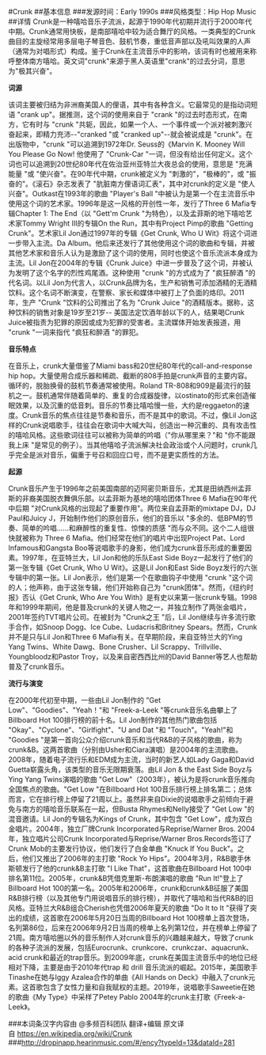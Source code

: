 #Crunk
##基本信息
###发源时间：Early 1990s
###风格类型：Hip Hop Music
##详情
Crunk是一种嘻哈音乐子流派，起源于1990年代初期并流行于2000年代中期。Crunk通常用快板，是南部嘻哈中较为适合舞厅的风格。一类典型的Crunk曲目的主旋经常用多层电子琴音色、鼓机节奏，重低音声部以及吼叫效果的人声（通常为对唱形式）构成。鉴于Crunk在主流音乐中的影响，该词有时也被用来称呼整体南方嘻哈。英文词"crunk"来源于黑人英语里"crank"的过去分词，意思为"极其兴奋"。



**词源**

该词主要被归结为非洲裔美国人的俚语，其中有各种含义。它最常见的是指动词短语 "crank up"。据推测，这个词的使用来自于 "crank
"的过去时态形式，在南方，它有时与 "crunk "共轭，因此，如果一个人、一个事件或一个派对被刺激兴奋起来，即精力充沛--"cranked "或
"cranked up"--就会被说成是 "crunk"。在出版物中，"crunk "可以追溯到1972年Dr. Seuss的《Marvin K.
Mooney Will You Please Go Now! 他使用了 "Crunk-Car
"一词，但没有给出任何定义。这个词也可以追溯到20世纪80年代在佐治亚州亚特兰大夜总会的使用，意思是 "充满能量 "或
"使兴奋"。在90年代中期，crunk被定义为 "刺激的"，"极棒的"，或 "振奋的"。《滚石》杂志发表了 "肮脏南方俚语词汇表"，其中对crunk的定义是
"使人兴奋"。Outkast在1993年的歌曲 "Player's Ball
"中被认为是第一个在主流音乐中使用这个词的艺术家。1996年是这一风格的开创性一年，发行了Three 6 Mafia专辑Chapter 1: The
End（以 "Gett'm Crunk "为特色），以及孟菲斯的地下嘻哈艺术家Tommy Wright III的专辑On the
Run，其中有Project Pimp的歌曲 "Getting Crunk"。艺术家Lil Jon通过1997年的专辑《Get Crunk, Who U
Wit》将这个词进一步带入主流。Da
Album。他后来还发行了其他使用这个词的歌曲和专辑，并被其他艺术家和音乐人认为是激励了这个词的使用，同时也使这个音乐流派本身成为主流。Lil
Jon在2004年的专辑《Crunk Juice》中进一步普及了这个词，并被认为发明了这个名字的烈性鸡尾酒。这种使用 "crunk "的方式成为了
"疯狂醉酒 "的代名词。以Lil
Jon为代言人，以Crunk品牌为名，生产和销售可添加酒精的无酒精饮料。这个名词不断演变，在警察、家长和媒体中被打上了负面的烙印。2011年，生产
"Crunk "饮料的公司推出了名为 "Crunk Juice "的酒精版本。据称，这种饮料的销售对象是19岁至21岁--
美国法定饮酒年龄以下的人，结果喝Crunk Juice被指责为犯罪的原因或成为犯罪的受害者。主流媒体开始发表报道，用 "crunk "一词来指代
"疯狂和醉酒 "的罪犯。



**音乐特点**

在音乐上，crunk大量借鉴了Miami bass和20世纪80年代的call-and-response hip
hop。大量使用合成乐器和稀疏、截断的808手拍是crunk声音的主要内容。循环的，脱胎换骨的鼓机节奏通常被使用。Roland
TR-808和909是最流行的鼓机之一。鼓机通常伴随着简单的、重复的合成器旋律，以ostinato的形式来创造催眠效果，以及沉重的低音刺。音乐的节奏比嘻哈慢一些，大约是reggaeton的速度。Crunk音乐的焦点往往是节奏和音乐，而不是其中的歌词。不过，像Lil
Jon这样的Crunk说唱歌手，往往会在歌词中大喊大叫，创造出一种沉重的、具有攻击性的嘻哈风格。这些歌词往往可以被称为简单的吟唱（"你从哪里来？"和
"你不能跟我上床 "是常见的例子）。当其他嘻哈子流派解决社会政治或个人问题时，crunk几乎完全是派对音乐，偏重于号召和回应口号，而不是更实质性的方法。



**起源**

Crunk音乐产生于1996年之前美国南部的迈阿密贝斯音乐，尤其是田纳西州孟菲斯的非裔美国脱衣舞俱乐部。以孟菲斯为基地的嘻哈团体Three 6
Mafia在90年代中后期 "对Crunk风格的出现起了重要作用"。两位来自孟菲斯的mixtape DJ，DJ Paul和Juicy
J，开始制作他们的原创音乐，他们的音乐以 "多余的、低BPM的节奏、简单的吟唱......和麻醉性的重复性、惊悚的质感 "而与众不同。这个二人组很快就被称为
Three 6 Mafia。他们经常在他们的唱片中出现Project Pat、Lord Infamous和Gangsta
Boo等说唱歌手的身影，他们成为crunk音乐形成的重要因素。1997年，在亚特兰大，Lil Jon和他的乐队East Side
Boyz一起发行了他们的第一张专辑《Get Crunk, Who U Wit》。这是Lil Jon和East Side
Boyz发行的六张专辑中的第一张。Lil Jon表示，他们是第一个在歌曲钩子中使用 "crunk "这个词的人；他声称，由于这张专辑，他们开始称自己为
"crunk团体"。然而，《纽约时报》否认《Get Crunk, Who Are You
With》是有史以来第一张crunk专辑。1998年和1999年期间，他是普及crunk的关键人物之一，并独立制作了两张金唱片，2001年签约TVT唱片公司。在被封为
"Crunk之王 "后，Lil Jon继续与许多流行歌手合作，如Snoop Dogg、Ice Cube、Ludacris和Britney
Spears。然而，Crunk并不是只与Lil Jon和Three 6 Mafia有关。在早期阶段，来自亚特兰大的Ying Yang Twins、White
Dawg、Bone Crusher、Lil Scrappy、Trillville、Youngbloodz和Pastor
Troy，以及来自密西西比州的David Banner等艺人也帮助普及了crunk音乐。



**流行与演变**

在2000年代初至中期，一些由Lil Jon制作的 "Get Low"、"Goodies"、"Yeah！"和 "Freek-a-Leek
"等crunk音乐名曲攀上了Billboard Hot 100排行榜的前十名。Lil Jon制作的其他热门歌曲包括
"Okay"、"Cyclone"、"Girlfight"、"U and Dat "和 "Touch"。"Yeah!"和 "Goodies
"是第一首向公众介绍crunk音乐和当代R&B的子风格的歌曲，称为crunk&B。这两首歌曲（分别由Usher和Ciara演唱）是2004年的主流歌曲。2008年，随着电子流行乐和EDM成为主流，当时的新艺人如Lady
Gaga和David Guetta崭露头角，该类型的音乐无限期衰落。由Lil Jon & the East Side Boyz与Ying Yang
Twins演唱的歌曲 "Get Low"（2003年），被认为是将crunk音乐推向全国焦点的歌曲。"Get Low "在Billboard Hot
100音乐排行榜上排名第二；总体而言，它在排行榜上停留了21周以上。虽然非来自Dixie的说唱歌手之前倾向于避免与南方的嘻哈音乐联系在一起，但Busta
Rhymes和Nelly接受了 "Get Low "的混音邀请。Lil Jon的专辑名为Kings of Crunk，其中包含 "Get
Low"，成为双白金唱片。2004年，独立厂牌Crunk Incorporated与Reprise/Warner Bros.
2004年，独立唱片公司Crunk Incorporated与Reprise/Warner Bros.Records签订了Crunk
Mob的主要发行协议，他们发行了白金单曲 "Knuck If You Buck"。之后，他们又推出了2006年的主打歌 "Rock Yo
Hips"。2004年3月，R&B歌手休斯顿发行了他的crunk&B主打歌 "I Like That"，这首歌曲在Billboard Hot
100中排名第11位。2005年，crunk&B凭借克里斯-布朗演唱的歌曲 "Run It!"登上了Billboard Hot
100的第一名。2005年和2006年，crunk和crunk&B征服了美国R&B排行榜（以及其他专门用说唱音乐的排行榜），并取代了嘻哈和当代R&B的旧风格。亚特兰大R&B组合Cherish也凭借2006年夏天的歌曲
"Do It to It "获得了突出的成绩，这首歌在2006年5月20日当周的Billboard Hot
100榜单上首次登场，名列第86位，后来在2006年9月2日当周的榜单上名列第12位，并在榜单上停留了21周。南方嘻哈圈以外的音乐制作人对crunk音乐的兴趣越来越大，导致了crunk的各种子流派的发展，包括Eurocrunk、crunkcore、crunkczar、aquacrunk、acid
crunk和最近的trap音乐。到2009年底，crunk在美国主流音乐中的地位已经相对下降，主要是由于2010年代trap 和 drill
音乐流派的崛起。2015年，美国歌手Tinashe在她与Iggy Azalea合作的单曲《All Hands on
Deck》中融入了crunk元素。这首歌包含了女性力量和自我赋权的主题。2019年，说唱歌手Saweetie在她的歌曲《My Type》中采样了Petey
Pablo 2004年的crunk主打歌《Freek-a-Leek》。

###本词条汉字内容由 @多频百科团队 翻译+编辑
原文译自 https://en.wikipedia.org/wiki/Crunk
###http://dropinapp.hearinmusic.com/#/ency?typeId=13&dataId=281

